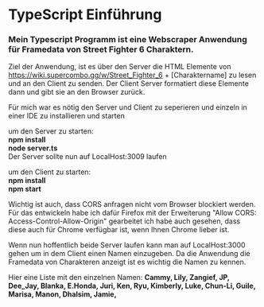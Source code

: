 # TypeScript Einführung   
### Mein Typescript Programm ist eine Webscraper Anwendung für Framedata von Street Fighter 6 Charaktern.

Ziel der Anwendung, ist es über den Server die HTML Elemente von https://wiki.supercombo.gg/w/Street_Fighter_6 + [Charaktername] zu lesen und an den Client zu senden.
Der Client Server formatiert diese Elemente dann und gibt sie an den Browser zurück.

Für mich war es nötig den Server und Client zu seperieren und einzeln in einer IDE zu installieren und starten

um den Server zu starten:  
**npm install**   
**node server.ts**  
Der Server sollte nun auf LocalHost:3009 laufen

um den Client zu starten:  
**npm install**  
**npm start**  

Wichtig ist auch, dass CORS anfragen nicht vom Browser blockiert werden. Für das entwickeln habe ich dafür Firefox mit der Erweiterung "Allow CORS: Access-Control-Allow-Origin" gearbeitet ich habe auch gesehen, dass diese auch für Chrome verfügbar ist, wenn Ihnen Chrome lieber ist.

Wenn nun hoffentlich beide Server laufen kann man auf LocalHost:3000 gehen um in dem Client einen Namen einzugeben. Da die Anwendung die Framedata von Charakteren anzeigt ist es wichtig die Namen zu kennen.

Hier eine Liste mit den einzelnen Namen: 
**Cammy, Lily, Zangief, JP, Dee_Jay, Blanka, E.Honda, Juri, Ken, Ryu, Kimberly, Luke, Chun-Li, Guile, Marisa, Manon, Dhalsim, Jamie,**
